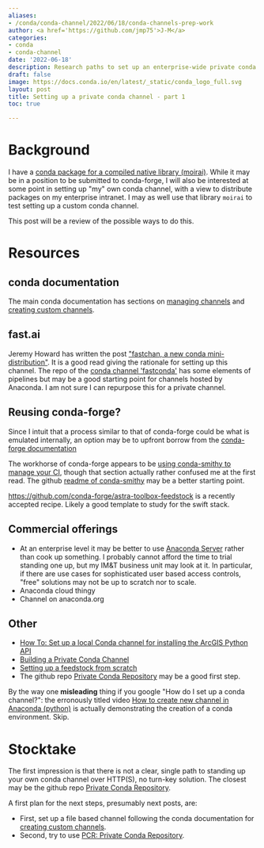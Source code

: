 ```yaml
---
aliases:
- /conda/conda-channel/2022/06/18/conda-channels-prep-work
author: <a href='https://github.com/jmp75'>J-M</a>
categories:
- conda
- conda-channel
date: '2022-06-18'
description: Research paths to set up an enterprise-wide private conda channel
draft: false
image: https://docs.conda.io/en/latest/_static/conda_logo_full.svg
layout: post
title: Setting up a private conda channel - part 1
toc: true

---
```


# Background

I have a [conda package for a compiled native library (moirai)](https://jmp75.github.io/work-blog/recipes/conda/conda-forge/c++/2022/06/10/conda-packages-conda-forge-2.html). While it may be in a position to be submitted to conda-forge, I will also be interested at some point in setting up "my" own conda channel, with a view to distribute packages on my enterprise intranet. I may as well use that library `moirai` to test setting up a custom conda channel.

This post will be a review of the possible ways to do this.

# Resources

## conda documentation

The main conda documentation has sections on [managing channels](https://docs.conda.io/projects/conda/en/latest/user-guide/tasks/manage-channels.html) and [creating custom channels](https://docs.conda.io/projects/conda/en/latest/user-guide/tasks/create-custom-channels.html).

## fast.ai

Jeremy Howard has written the post ["fastchan, a new conda mini-distribution"](https://www.fast.ai/2021/07/15/fastconda/). It is a good read giving the rationale for setting up this channel. The repo of the [conda channel 'fastconda'](https://github.com/fastai/fastconda) has some elements of pipelines but may be a good starting point for channels hosted by Anaconda. I am not sure I can repurpose this for a private channel.

## Reusing conda-forge?

Since I intuit that a process similar to that of conda-forge could be what is emulated internally, an option may be to upfront borrow from the [conda-forge documentation](https://conda-forge.org/docs/)

The workhorse of conda-forge appears to be [using conda-smithy to manage your CI](https://conda-forge.org/docs/user/ci-skeleton.html), though that section actually rather confused me at the first read. The github [readme of conda-smithy](https://github.com/conda-forge/conda-smithy) may be a better starting point.

https://github.com/conda-forge/astra-toolbox-feedstock is a recently accepted recipe. Likely a good template to study for the swift stack.

## Commercial offerings

* At an enterprise level it may be better to use [Anaconda Server](https://server-docs.anaconda.com/en/latest/index.html) rather than cook up something. I probably cannot afford the time to trial standing one up, but my IM&T business unit may look at it. In particular, if there are use cases for sophisticated user based access controls, "free" solutions may not be up to scratch nor to scale.
* Anaconda cloud thingy
* Channel on anaconda.org

## Other

* [How To: Set up a local Conda channel for installing the ArcGIS Python API](https://support.esri.com/en/technical-article/000014951)
* [Building a Private Conda Channel](https://sionwilliams.com/posts/2019-02-04_conda_channel/)
* [Setting up a feedstock from scratch](https://gist.github.com/piyushrpt/765b4c9e5ec231cadeb78675a11cf71d)
* The github repo [Private Conda Repository](https://github.com/DanielBok/private-conda-repo) may be a good first step.

By the way one **misleading** thing if you google "How do I set up a conda channel?": the erronously titled video [How to create new channel in Anaconda (python)](https://www.youtube.com/watch?v=O_gHgjJ4Fc4) is actually demonstrating the creation of a conda environment. Skip.

# Stocktake

The first impression is that there is not a clear, single path to standing up your own conda channel over HTTP(S), no turn-key solution. The closest may be the github repo [Private Conda Repository](https://github.com/DanielBok/private-conda-repo).

A first plan for the next steps, presumably next posts, are:

* First, set up a file based channel following the conda documentation for [creating custom channels](https://docs.conda.io/projects/conda/en/latest/user-guide/tasks/create-custom-channels.html).
* Second, try to use [PCR: Private Conda Repository](https://github.com/DanielBok/private-conda-repo).
